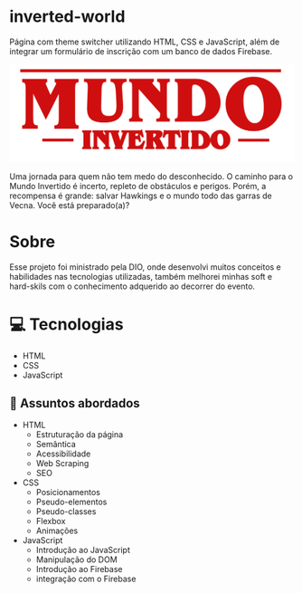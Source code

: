 # inverted-world
Página com theme switcher utilizando HTML, CSS e JavaScript, além de integrar um formulário de inscrição com um banco de dados Firebase.


![mundo invertido](https://github.com/DiogoBelo69/inverted-world/blob/main/imagens/banner/mundoInvertido.svg)


Uma jornada para quem não tem medo do desconhecido. O caminho para o Mundo Invertido é incerto, repleto de obstáculos e perigos. Porém, a recompensa é grande: salvar Hawkings e o mundo todo das garras de Vecna. Você está preparado(a)?

# Sobre

Esse projeto foi ministrado pela DIO, onde desenvolvi muitos conceitos e habilidades nas tecnologias utilizadas, também melhorei minhas soft e hard-skils com o conhecimento adquerido ao decorrer do evento.

# 💻 Tecnologias

- HTML
- CSS
- JavaScript

## 💬 Assuntos abordados
- HTML
  - Estruturação da página
  - Semântica
  - Acessibilidade
  - Web Scraping
  - SEO
- CSS
  - Posicionamentos
  - Pseudo-elementos
  - Pseudo-classes
  - Flexbox
  - Animações
- JavaScript
  - Introdução ao JavaScript
  - Manipulação do DOM
  - Introdução ao Firebase
  - integração com o Firebase

